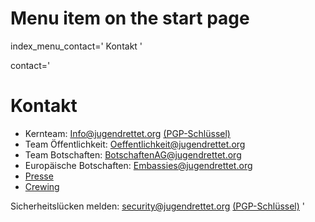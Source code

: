 # Menu item on the start page
index_menu_contact='
Kontakt
'

contact='
# Kontakt

* Kernteam: <Info@jugendrettet.org> [(PGP-Schlüssel)](../f/files/JR_pub.asc)
* Team Öffentlichkeit: <Oeffentlichkeit@jugendrettet.org>
* Team Botschaften: <BotschaftenAG@jugendrettet.org>
* Europäische Botschaften: <Embassies@jugendrettet.org>
* [Presse](./press)
* [Crewing](./crewing)

Sicherheitslücken melden: <security@jugendrettet.org> [(PGP-Schlüssel)](../f/files/040ACAF1.asc)
'
